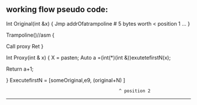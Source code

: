 
working flow pseudo code:
-----------------------------------------------------------------


Int Original(int &x)
{
Jmp addrOfatrampoline # 5 bytes worth
 < position 1
...
}

Trampoline()//asm
{

Call proxy
Ret
}

Int Proxy(int & x)
{
X = pasten;
Auto a =(int(*)(int &))exutetefirstN(x);


Return a+1;

}
ExecutefirstN = [someOriginal,e9, (original+N) ]

                                               ^ position 2
---------------------------------------------------------------------
